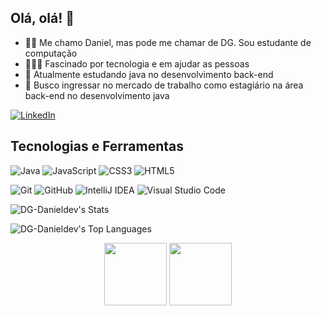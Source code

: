 ## Olá, olá! 👋

- 🙋🏾 Me chamo Daniel, mas pode me chamar de DG. Sou estudante de computação
- 🧑🏾‍💻 Fascinado por tecnologia e em ajudar as pessoas
- 🌱 Atualmente estudando java no desenvolvimento back-end
- 🎯 Busco ingressar no mercado de trabalho como estagiário na área back-end no desenvolvimento java
  
[![LinkedIn](https://img.shields.io/badge/linkedin-%230077B5.svg?style=for-the-badge&logo=linkedin&logoColor=white&link=https://www.linkedin.com/in/dg-danieldev/)](https://www.linkedin.com/in/DG-Danieldev)

## Tecnologias e Ferramentas

![Java](https://img.shields.io/badge/java-%23ED8B00.svg?style=for-the-badge&logo=openjdk&logoColor=white)
![JavaScript](https://img.shields.io/badge/javascript-%23323330.svg?style=for-the-badge&logo=javascript&logoColor=%23F7DF1E)
![CSS3](https://img.shields.io/badge/CSS3-1572B6?style=for-the-badge&logo=css3&logoColor=white)
![HTML5](https://img.shields.io/badge/HTML5-E34F26?style=for-the-badge&logo=html5&logoColor=white)

![Git](https://img.shields.io/badge/git-%23F05033.svg?style=for-the-badge&logo=git&logoColor=white)
![GitHub](https://img.shields.io/badge/github-%23121011.svg?style=for-the-badge&logo=github&logoColor=white)
![IntelliJ IDEA](https://img.shields.io/badge/IntelliJIDEA-000000.svg?style=for-the-badge&logo=intellij-idea&logoColor=white)
![Visual Studio Code](https://img.shields.io/badge/Visual%20Studio%20Code-0078d7.svg?style=for-the-badge&logo=visual-studio-code&logoColor=white)

![DG-Danieldev's Stats](https://github-readme-stats.vercel.app/api?username=DG-Danieldev&theme=tokyonight&show_icons=true&hide_border=true&count_private=true)

![DG-Danieldev's Top Languages](https://github-readme-stats.vercel.app/api/top-langs/?username=DG-Danieldev&theme=tokyonight&show_icons=true&hide_border=true&layout=compact)

<div align=center>
  
[<img src="https://hermes.dio.me/tracks/a039b34c-7aa8-4a3d-b765-07c8c837f67a.png" height=100 widht=100>](https://web.dio.me/track/santander-2024-backend-com-java/)
[<img src="https://hermes.dio.me/courses/badge/257b94f1-4e16-4a0d-b090-c5abc0183cc9.png" height="100" widht=100>](https://www.linkedin.com/in/DG-Danieldev)

</div>
